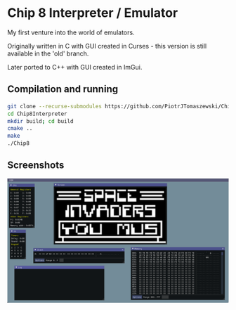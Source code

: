 # Chip 8 Interpreter / Emulator

My first venture into the world of emulators.

Originally written in C with GUI created in Curses - this version is still available in the 'old' branch.

Later ported to C++ with GUI created in ImGui.

## Compilation and running

```bash
git clone --recurse-submodules https://github.com/PiotrJTomaszewski/Chip8Interpreter.git
cd Chip8Interpreter
mkdir build; cd build
cmake ..
make
./Chip8
```

## Screenshots

![Screenshot 1](https://github.com/PiotrJTomaszewski/Chip8Interpreter/blob/master/screenshots/screenshot1.png?raw=true)
